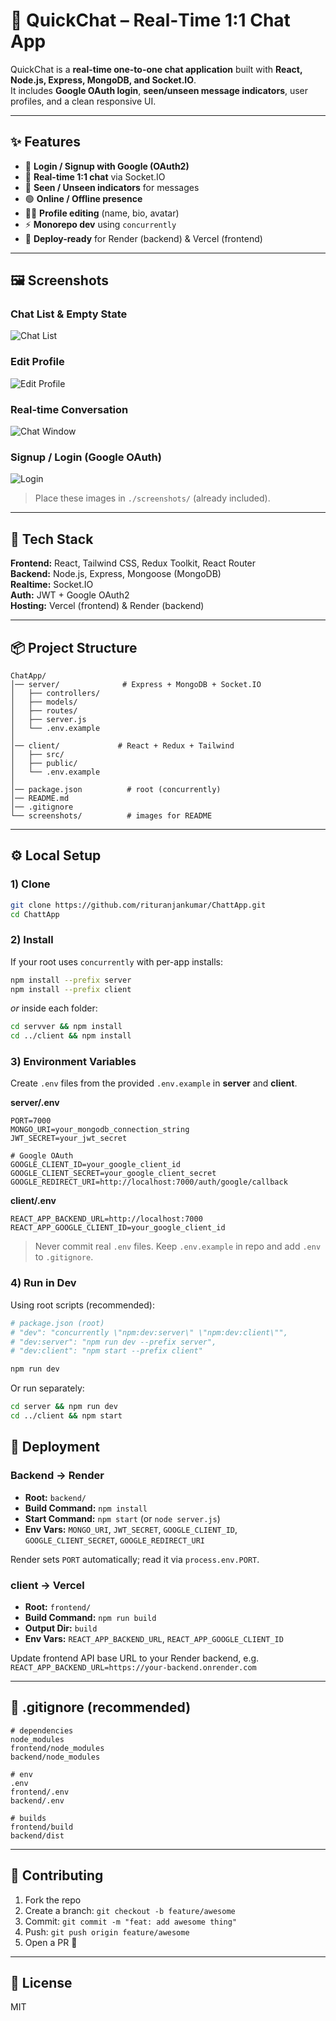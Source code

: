 # 💬 QuickChat – Real‑Time 1:1 Chat App

QuickChat is a **real-time one-to-one chat application** built with **React, Node.js, Express, MongoDB, and Socket.IO**.  
It includes **Google OAuth login**, **seen/unseen message indicators**, user profiles, and a clean responsive UI.

---

## ✨ Features
- 🔐 **Login / Signup with Google (OAuth2)**
- 💬 **Real-time 1:1 chat** via Socket.IO
- 👀 **Seen / Unseen indicators** for messages
- 🟢 **Online / Offline presence**
- 🧑‍💻 **Profile editing** (name, bio, avatar)
- ⚡ **Monorepo dev** using `concurrently`
- 🚀 **Deploy-ready** for Render (backend) & Vercel (frontend)

---

## 🖼️ Screenshots

### Chat List & Empty State
![Chat List](./screenshots/chat-list.png)

### Edit Profile
![Edit Profile](./screenshots/edit-profile.png)

### Real-time Conversation
![Chat Window](./screenshots/chat-window.png)

### Signup / Login (Google OAuth)
![Login](./screenshots/login.png)

> Place these images in `./screenshots/` (already included).

---

## 🧱 Tech Stack
**Frontend:** React, Tailwind CSS, Redux Toolkit, React Router  
**Backend:** Node.js, Express, Mongoose (MongoDB)  
**Realtime:** Socket.IO  
**Auth:** JWT + Google OAuth2  
**Hosting:** Vercel (frontend) & Render (backend)

---

## 📦 Project Structure
```
ChatApp/
│── server/              # Express + MongoDB + Socket.IO
│   ├── controllers/
│   ├── models/
│   ├── routes/
│   ├── server.js
│   └── .env.example
│
│── client/             # React + Redux + Tailwind
│   ├── src/
│   ├── public/
│   └── .env.example
│
│── package.json          # root (concurrently)
│── README.md
│── .gitignore
└── screenshots/          # images for README
```

---

## ⚙️ Local Setup

### 1) Clone
```bash
git clone https://github.com/rituranjankumar/ChattApp.git
cd ChattApp
```

### 2) Install
If your root uses `concurrently` with per-app installs:
```bash
npm install --prefix server
npm install --prefix client
```
_or_ inside each folder:
```bash
cd servver && npm install
cd ../client && npm install
```

### 3) Environment Variables
Create `.env` files from the provided `.env.example` in **server** and **client**.

**server/.env**
```
PORT=7000
MONGO_URI=your_mongodb_connection_string
JWT_SECRET=your_jwt_secret

# Google OAuth
GOOGLE_CLIENT_ID=your_google_client_id
GOOGLE_CLIENT_SECRET=your_google_client_secret
GOOGLE_REDIRECT_URI=http://localhost:7000/auth/google/callback
```

**client/.env**
```
REACT_APP_BACKEND_URL=http://localhost:7000
REACT_APP_GOOGLE_CLIENT_ID=your_google_client_id
```

> Never commit real `.env` files. Keep `.env.example` in repo and add `.env` to `.gitignore`.

### 4) Run in Dev
Using root scripts (recommended):
```bash
# package.json (root)
# "dev": "concurrently \"npm:dev:server\" \"npm:dev:client\"",
# "dev:server": "npm run dev --prefix server",
# "dev:client": "npm start --prefix client"

npm run dev
```

Or run separately:
```bash
cd server && npm run dev
cd ../client && npm start
```

 

## 🚀 Deployment

### Backend → Render
- **Root:** `backend/`
- **Build Command:** `npm install`
- **Start Command:** `npm start` (or `node server.js`)
- **Env Vars:** `MONGO_URI`, `JWT_SECRET`, `GOOGLE_CLIENT_ID`, `GOOGLE_CLIENT_SECRET`, `GOOGLE_REDIRECT_URI`

Render sets `PORT` automatically; read it via `process.env.PORT`.

### client → Vercel
- **Root:** `frontend/`
- **Build Command:** `npm run build`
- **Output Dir:** `build`
- **Env Vars:** `REACT_APP_BACKEND_URL`, `REACT_APP_GOOGLE_CLIENT_ID`

Update frontend API base URL to your Render backend, e.g.  
`REACT_APP_BACKEND_URL=https://your-backend.onrender.com`

---

## 🧹 .gitignore (recommended)
```
# dependencies
node_modules
frontend/node_modules
backend/node_modules

# env
.env
frontend/.env
backend/.env

# builds
frontend/build
backend/dist
```

---

## 🤝 Contributing
1. Fork the repo
2. Create a branch: `git checkout -b feature/awesome`
3. Commit: `git commit -m "feat: add awesome thing"`
4. Push: `git push origin feature/awesome`
5. Open a PR 🎉

---

## 📜 License
MIT
